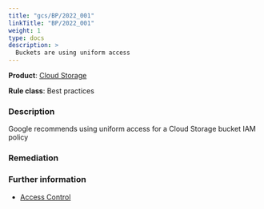 ```yaml
---
title: "gcs/BP/2022_001"
linkTitle: "BP/2022_001"
weight: 1
type: docs
description: >
  Buckets are using uniform access
---
```


**Product**: [Cloud Storage](https://cloud.google.com/storage)

**Rule class**: Best practices

### Description

Google recommends using uniform access for a
Cloud Storage bucket IAM policy

### Remediation

### Further information

- [Access Control](https://cloud.google.com/storage/docs/access-control#choose_between_uniform_and_fine-grained_access
)

